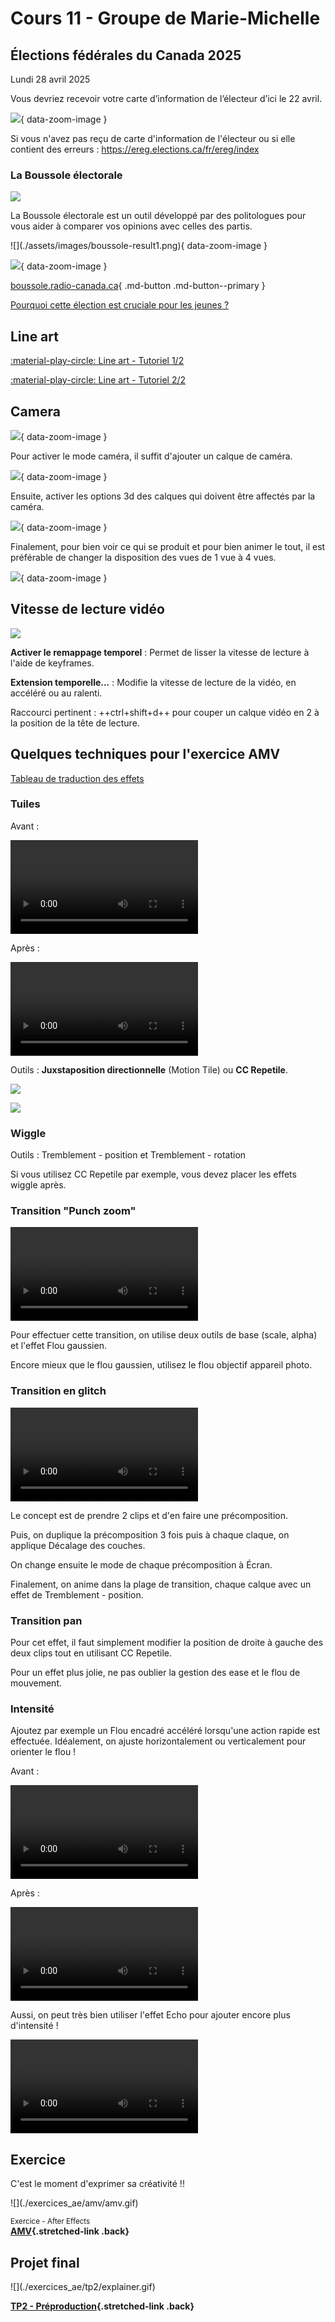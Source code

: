# Cours 11 - Groupe de Marie-Michelle

## Élections fédérales du Canada 2025

Lundi 28 avril 2025

Vous devriez recevoir votre carte d’information de l’électeur d’ici le 22 avril.

![](./assets/images/vote.jpg){ data-zoom-image }

Si vous n'avez pas reçu de carte d'information de l'électeur ou si elle contient des erreurs : <https://ereg.elections.ca/fr/ereg/index>

### La Boussole électorale

![](./assets/images/boussole.jpg)

La Boussole électorale est un outil développé par des politologues pour vous aider à comparer vos opinions avec celles des partis.

<div class="grid" markdown>
![](./assets/images/boussole-result1.png){ data-zoom-image }

![](./assets/images/boussole-result2.png){ data-zoom-image }
</div>

[boussole.radio-canada.ca](https://boussole.radio-canada.ca/){ .md-button .md-button--primary }

[Pourquoi cette élection est cruciale pour les jeunes ?](https://ici.radio-canada.ca/info/videos/1-10332551/pourquoi-cette-election-est-cruciale-pour-jeunes)

## Line art

[:material-play-circle: Line art - Tutoriel 1/2](https://cmontmorency365-my.sharepoint.com/:v:/r/personal/mariem_ouellet_cmontmorency_qc_ca/Documents/01_cours/Cours%20Animation%202D/animation%202D%202025/02_capsules_video/02_capsules_after_effects/31_effets/06_animation_line_art/01_animation_line_art_visage.mov?csf=1&web=1&nav=eyJyZWZlcnJhbEluZm8iOnsicmVmZXJyYWxBcHAiOiJPbmVEcml2ZUZvckJ1c2luZXNzIiwicmVmZXJyYWxBcHBQbGF0Zm9ybSI6IldlYiIsInJlZmVycmFsTW9kZSI6InZpZXciLCJyZWZlcnJhbFZpZXciOiJNeUZpbGVzTGlua0NvcHkifX0&e=sM7mSg)

[:material-play-circle: Line art - Tutoriel 2/2](https://cmontmorency365-my.sharepoint.com/:v:/r/personal/mariem_ouellet_cmontmorency_qc_ca/Documents/01_cours/Cours%20Animation%202D/animation%202D%202025/02_capsules_video/02_capsules_after_effects/31_effets/06_animation_line_art/02_animation_line_art_fleur.mov?csf=1&web=1&nav=eyJyZWZlcnJhbEluZm8iOnsicmVmZXJyYWxBcHAiOiJPbmVEcml2ZUZvckJ1c2luZXNzIiwicmVmZXJyYWxBcHBQbGF0Zm9ybSI6IldlYiIsInJlZmVycmFsTW9kZSI6InZpZXciLCJyZWZlcnJhbFZpZXciOiJNeUZpbGVzTGlua0NvcHkifX0&e=erARCl)



## Camera

![](./assets/images/3d.png){ data-zoom-image }

Pour activer le mode caméra, il suffit d'ajouter un calque de caméra.

![](./assets/images/camlayer.png){ data-zoom-image }

Ensuite, activer les options 3d des calques qui doivent être affectés par la caméra.

![](./assets/images/active3d.png){ data-zoom-image }

Finalement, pour bien voir ce qui se produit et pour bien animer le tout, il est préférable de changer la disposition des vues de 1 vue à 4 vues.

![](./assets/images/4%20vues.png){ data-zoom-image }


## Vitesse de lecture vidéo

![](./assets/images/time-remap.png)

**Activer le remappage temporel** : Permet de lisser la vitesse de lecture à l'aide de keyframes.

**Extension temporelle...** : Modifie la vitesse de lecture de la vidéo, en accéléré ou au ralenti.

Raccourci pertinent : ++ctrl+shift+d++ pour couper un calque vidéo en 2 à la position de la tête de lecture.

## Quelques techniques pour l'exercice AMV

[Tableau de traduction des effets](https://www.blog-motion-design.hellohubert.fr/2021/08/12/after-effects-liste-des-effets-en-anglais-traduit-en-francais/)

### Tuiles

Avant : 

![type:video](./assets/videos/tuile-avant.mp4)

Après :

![type:video](./assets/videos/tuile-apres.mp4)

Outils : **Juxstaposition directionnelle** (Motion Tile) ou **CC Repetile**.

![](./assets/images/juxta.png)

![](./assets/images/cc-repetile.png)

### Wiggle

Outils : Tremblement - position et Tremblement - rotation

Si vous utilisez CC Repetile par exemple, vous devez placer les effets wiggle après.

### Transition "Punch zoom"

![type:video](./assets/videos/transition-anime.mp4)

Pour effectuer cette transition, on utilise deux outils de base (scale, alpha) et l'effet Flou gaussien.

Encore mieux que le flou gaussien, utilisez le flou objectif appareil photo.

### Transition en glitch

![type:video](./assets/videos/glitch.mp4)

Le concept est de prendre 2 clips et d'en faire une précomposition.

Puis, on duplique la précomposition 3 fois puis à chaque claque, on applique Décalage des couches.

On change ensuite le mode de chaque précomposition à Écran.

Finalement, on anime dans la plage de transition, chaque calque avec un effet de Tremblement - position.

### Transition pan

Pour cet effet, il faut simplement modifier la position de droite à gauche des deux clips tout en utilisant CC Repetile.

Pour un effet plus jolie, ne pas oublier la gestion des ease et le flou de mouvement.

### Intensité

Ajoutez par exemple un Flou encadré accéléré lorsqu'une action rapide est effectuée. Idéalement, on ajuste horizontalement ou verticalement pour orienter le flou !

Avant : 

![type:video](./assets/videos/fast-blur-avant.mp4)

Après :

![type:video](./assets/videos/fast-blur-apres.mp4)

Aussi, on peut très bien utiliser l'effet Echo pour ajouter encore plus d'intensité !

![type:video](./assets/videos/echo.mp4)


## Exercice

C'est le moment d'exprimer sa créativité !!

<div class="grid grid-1-2" markdown>
  ![](./exercices_ae/amv/amv.gif)

  <small>Exercice - After Effects</small><br>
  **[AMV](./exercices_ae/amv/amv.md){.stretched-link .back}**
</div>




## Projet final

<div class="grid grid-1-2" markdown>
  ![](./exercices_ae/tp2/explainer.gif)

  **[TP2 - Préproduction](./exercices_ae/projet-final-mm/index.md){.stretched-link .back}**
</div>
